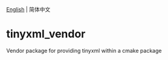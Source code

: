 [English](./README.md) | 简体中文

# tinyxml_vendor
Vendor package for providing tinyxml within a cmake package
